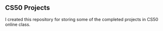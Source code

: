 ## CS50 Projects

I created this repository for storing some of the completed projects
in CS50 online class.
